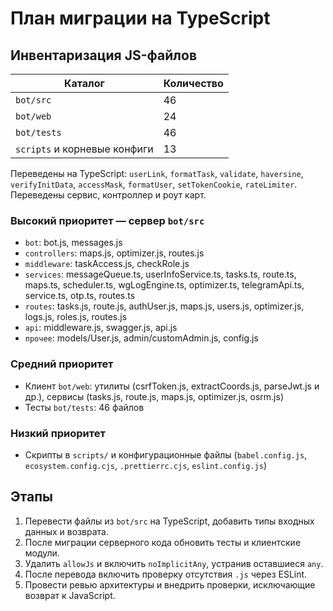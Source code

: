 <!-- Назначение файла: план миграции JavaScript в TypeScript, основные модули: bot, web. -->

# План миграции на TypeScript

## Инвентаризация JS-файлов

| Каталог                      | Количество |
| ---------------------------- | ---------- |
| `bot/src`                    | 46         |
| `bot/web`                    | 24         |
| `bot/tests`                  | 46         |
| `scripts` и корневые конфиги | 13         |

Переведены на TypeScript: `userLink`, `formatTask`, `validate`, `haversine`, `verifyInitData`, `accessMask`, `formatUser`, `setTokenCookie`, `rateLimiter`.
Переведены сервис, контроллер и роут карт.

### Высокий приоритет — сервер `bot/src`

- `bot`: bot.js, messages.js
- `controllers`: maps.js, optimizer.js, routes.js
- `middleware`: taskAccess.js, checkRole.js
- `services`: messageQueue.ts, userInfoService.ts, tasks.ts, route.ts, maps.ts, scheduler.ts, wgLogEngine.ts, optimizer.ts, telegramApi.ts, service.ts, otp.ts, routes.ts
- `routes`: tasks.js, route.js, authUser.js, maps.js, users.js, optimizer.js, logs.js, roles.js, routes.js
- `api`: middleware.js, swagger.js, api.js
- `прочее`: models/User.js, admin/customAdmin.js, config.js

### Средний приоритет

- Клиент `bot/web`: утилиты (csrfToken.js, extractCoords.js, parseJwt.js и др.), сервисы (tasks.js, route.js, maps.js, optimizer.js, osrm.js)
- Тесты `bot/tests`: 46 файлов

### Низкий приоритет

- Скрипты в `scripts/` и конфигурационные файлы (`babel.config.js`, `ecosystem.config.cjs`, `.prettierrc.cjs`, `eslint.config.js`)

## Этапы

1. Перевести файлы из `bot/src` на TypeScript, добавить типы входных данных и возврата.
2. После миграции серверного кода обновить тесты и клиентские модули.
3. Удалить `allowJs` и включить `noImplicitAny`, устранив оставшиеся `any`.
4. После перевода включить проверку отсутствия `.js` через ESLint.
5. Провести ревью архитектуры и внедрить проверки, исключающие возврат к JavaScript.
